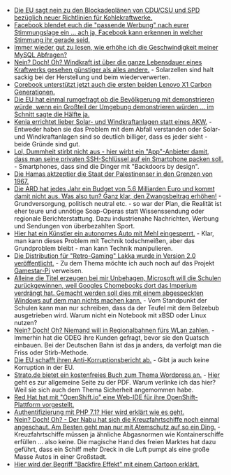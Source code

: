 * [Die EU sagt nein zu den Blockadeplänen von CDU/CSU und SPD bezüglich neuer Richtlinien für Kohlekraftwerke.](http://www.sonnenseite.com/de/politik/eu-beschliesst-neue-standards-fuer-kohlekraftwerke.html)
* [Facebook blendet euch die "passende Werbung" nach eurer Stimmungslage ein ... ach ja, Facebook kann erkennen in welcher Stimmung ihr gerade seid.](https://blog.fefe.de/?ts=a7f82f7c)
* [Immer wieder gut zu lesen, wie erhöhe ich die Geschwindigkeit meiner MySQL Abfragen?](https://opensource.com/article/17/5/speed-your-mysql-queries-300-times)
* [Nein? Doch! Oh? Windkraft ist über die ganze Lebensdauer eines Kraftwerks gesehen günstiger als alles andere.](http://www.sonnenseite.com/de/wissenschaft/forscher-windkraft-ist-am-ende-guenstiger.html) - Solarzellen sind halt sackig bei der Herstellung und beim wiederverwerten.
* [Corebook unterstützt jetzt auch die ersten beiden Lenovo X1 Carbon Generationen.](http://www.phoronix.com/scan.php?page=news_item&px=X1-Carbon-Gen1-Coreboot)
* [Die EU hat einmal rumgefragt ob die Bevölkgerung mit demonstrieren würde, wenn ein Großteil der Umgebung demonstrieren würden ... im Schnitt sagte die Hälfte ja.](https://blog.fefe.de/?ts=a7f89bfd)
* [Kenia errichtet lieber Solar- und Windkraftanlagen statt eines AKW.](http://www.sonnenseite.com/de/wirtschaft/vorbildliche-oekostrom-offensive-in-ostafrika.html) - Entweder haben sie das Problem mit dem Abfall verstanden oder Solar- und Windkraftanlagen sind so deutlich billiger, dass es jeder sieht - beide Gründe sind gut.
* [Lol, Dummheit stirbt nicht aus - hier wirbt ein "App"-Anbieter damit, dass man seine privaten SSH-Schlüssel auf ein Smartphone packen soll.](https://krypt.co/) - Smartphones, dass sind die Dinger mit "Backdoors by design".
* [Die Hamas aktzeptier die Staat der Palestinenser in den Grenzen von 1967.](http://www.aljazeera.com/news/2017/05/hamas-accepts-palestinian-state-1967-borders-170501114309725.html)
* [Die ARD hat jedes Jahr ein Budget von 5.6 Milliarden Euro und kommt damit nicht aus. Was also tun? Ganz klar, den Zwangsbeitrag erhöhen!](https://www.heise.de/newsticker/meldung/ARD-bekommt-deutlich-weniger-Geld-aus-dem-Rundfunkbeitrag-3700977.html) - Grundversorgung, politisch neutral etc. - so war der Plan, die Realität ist eher teure und unnötige Soap-Operas statt Wissenssendung oder regionale Berichterstattung. Dazu industrienahe Nachrichten, Werbung und Sendungen von überbezahlten Sport.
* [Hier hat ein Künstler ein autonomes Auto mit Mehl eingesperrt.](http://nerdist.com/trap-a-self-driving-car/) - Klar, man kann dieses Problem mit Technik todschmeißen, aber das Grundproblem bleibt - man kann Technik manipulieren.
* [Die Distribution für "Retro-Gaming" Lakka wurde in Version 2.0 veröffentlicht.](http://www.lakka.tv/articles/2017/04/28/lakka-20-stable-release/) - Zu dem Thema möchte ich auch noch auf das Projekt [Gamestar-Pi](https://github.com/bite-your-idols/Gamestarter-Pi) verweisen.
* [Alleine die Titel erzeugen bei mir Unbehagen, Microsoft will die Schulen zurückgewinnen, weil Googles Chomebooks dort das Imperium verdrängt hat. Gemacht werden soll dies mit einem abgespeckten Windows auf dem man nichts machen kann.](https://www.heise.de/newsticker/meldung/Microsoft-will-mit-Windows-10-S-die-Schulen-zurueckgewinnen-3701409.html) - Vom Standpunkt der Schulen kann man nur schreiben, dass da der Teufel mit dem Belzebub ausgetrieben wird. Warum nicht ein Notebook mit xBSD oder Linux nutzen?
* [Nein? Doch! Oh? Niemand will in Regionalbahnen fürs WLan zahlen.](https://www.golem.de/news/odeg-nutzer-wollen-fuer-wlan-in-regionalbahn-nicht-zahlen-1705-127601.html) - Immerhin hat die ODEG ihre Kunden gefragt, bevor sie den Quatsch einbauen. Bei der Deutschen Bahn ist das ja anders, da verfolgt man die Friss oder Stirb-Methode.
* [Die EU schafft ihren Anti-Korruptionsbericht ab.](http://www.lto.de/recht/nachrichten/n/anti-korruption-bericht-offener-brief-rechtswissenschaftler-kritik-plaene-eu/) - Gibt ja auch keine Korruption in der EU.
* [Strato.de bietet ein kostenfreies Buch zum Thema Wordpress an.](https://strato.de/blog/wp-content/uploads/2017/04/STRATO-Wordpress-fuer-Einsteiger.pdf) - [Hier](https://strato.de/blog/gratis-e-book-wordpress-fuer-einsteiger/) geht es zur allgemeine Seite zu der PDF. Warum verlinke ich das hier? Weil sie sich auch dem Thema Sicherheit angemommen habe.
* [Red Hat hat mit "OpenShift.io" eine Web-IDE für ihre OpenShift-Plattform vorgestellt.](https://www.heise.de/newsticker/meldung/Red-Hat-veroeffentlicht-Online-IDE-zur-Entwicklung-Container-basierter-Anwendungen-3701590.html)
* [Authentifizierung mit PHP 7.1? Hier wird erklärt wie es geht.](http://www.zimuel.it/blog/authenticated-encrypt-with-openssl-and-php-7-1)
* [Nein? Doch! Oh? - Der Nabu hat sich die Kreuzfahrtschiffe noch einmal angeschaut. Am Besten geht man nur mit Atemschutz auf so ein Ding.](http://www.sonnenseite.com/de/wirtschaft/dicke-luft-bei-kreuzfahrten.html) - Kreuzfahrtschiffe müssen ja ähnliche Abgasnormen wie Kontainerschiffe erfüllen ... also keine. Die magische Hand des freien Marktes hat dazu geführt, dass ein Schiff mehr Dreck in die Luft pumpt als eine große Masse Autos in einer Großstadt.
* [Hier wird der Begriff "Backfire Effekt" mit einem Cartoon erklärt.](http://theoatmeal.com/comics/believe)

